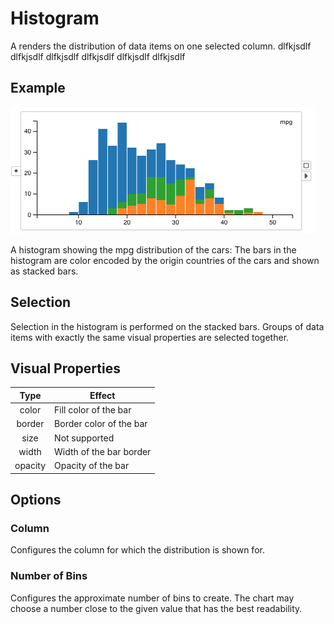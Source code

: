 # Histogram

A <node-type type="histogram"/> renders the distribution of data items on one selected column.
dlfkjsdlf
dlfkjsdlf
dlfkjsdlf
dlfkjsdlf
dlfkjsdlf
dlfkjsdlf

## Example
![histogram](./histogram.png)

A histogram showing the mpg distribution of the cars:
The bars in the histogram are color encoded by the origin countries of the cars and shown as stacked bars.

## Selection
Selection in the histogram is performed on the stacked bars.
Groups of data items with exactly the same visual properties are selected together.

## Visual Properties
| Type | Effect |
|:----:| ------ |
| color | Fill color of the bar |
| border | Border color of the bar |
| size | Not supported |
| width | Width of the bar border |
| opacity | Opacity of the bar |

## Options
### Column
Configures the column for which the distribution is shown for.

### Number of Bins
Configures the approximate number of bins to create.
The chart may choose a number close to the given value that has the best readability.
